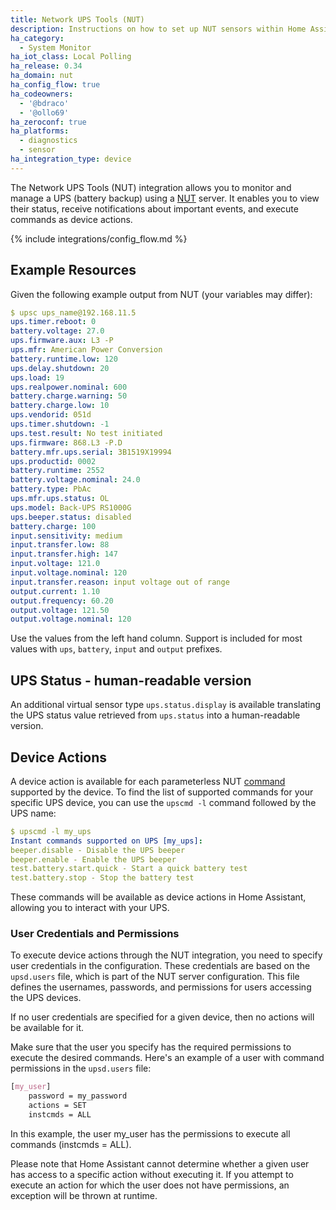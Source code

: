 ```yaml
---
title: Network UPS Tools (NUT)
description: Instructions on how to set up NUT sensors within Home Assistant.
ha_category:
  - System Monitor
ha_iot_class: Local Polling
ha_release: 0.34
ha_domain: nut
ha_config_flow: true
ha_codeowners:
  - '@bdraco'
  - '@ollo69'
ha_zeroconf: true
ha_platforms:
  - diagnostics
  - sensor
ha_integration_type: device
---
```


The Network UPS Tools (NUT) integration allows you to monitor and manage a UPS
(battery backup) using a [NUT](https://networkupstools.org/)
server. It enables you to view their status, receive notifications about important 
events, and execute commands as device actions.

{% include integrations/config_flow.md %}

## Example Resources

Given the following example output from NUT (your variables may differ):

```yaml
$ upsc ups_name@192.168.11.5
ups.timer.reboot: 0
battery.voltage: 27.0
ups.firmware.aux: L3 -P
ups.mfr: American Power Conversion
battery.runtime.low: 120
ups.delay.shutdown: 20
ups.load: 19
ups.realpower.nominal: 600
battery.charge.warning: 50
battery.charge.low: 10
ups.vendorid: 051d
ups.timer.shutdown: -1
ups.test.result: No test initiated
ups.firmware: 868.L3 -P.D
battery.mfr.ups.serial: 3B1519X19994
ups.productid: 0002
battery.runtime: 2552
battery.voltage.nominal: 24.0
battery.type: PbAc
ups.mfr.ups.status: OL
ups.model: Back-UPS RS1000G
ups.beeper.status: disabled
battery.charge: 100
input.sensitivity: medium
input.transfer.low: 88
input.transfer.high: 147
input.voltage: 121.0
input.voltage.nominal: 120
input.transfer.reason: input voltage out of range
output.current: 1.10
output.frequency: 60.20
output.voltage: 121.50
output.voltage.nominal: 120
```

Use the values from the left hand column. Support is included for most
values with `ups`, `battery`, `input` and `output` prefixes.

## UPS Status - human-readable version

An additional virtual sensor type `ups.status.display` is available
translating the UPS status value retrieved from `ups.status` into a
human-readable version.

## Device Actions

A device action is available for each parameterless NUT 
[command](https://networkupstools.org/docs/user-manual.chunked/apcs03.html) 
supported by the device. To find the list of supported commands for 
your specific UPS device, you can use the `upscmd -l` command followed 
by the UPS name:

```yaml
$ upscmd -l my_ups
Instant commands supported on UPS [my_ups]:
beeper.disable - Disable the UPS beeper
beeper.enable - Enable the UPS beeper
test.battery.start.quick - Start a quick battery test
test.battery.stop - Stop the battery test
```

These commands will be available as device actions in Home Assistant,
allowing you to interact with your UPS.

### User Credentials and Permissions

To execute device actions through the NUT integration, you need to 
specify user credentials in the configuration. These credentials are 
based on the `upsd.users` file, which is part of the NUT server 
configuration. This file defines the usernames, passwords, and 
permissions for users accessing the UPS devices.

If no user credentials are specified for a given device, then no 
actions will be available for it.

Make sure that the user you specify has the required permissions to 
execute the desired commands. Here's an example of a user with 
command permissions in the `upsd.users` file:

```css
[my_user]
    password = my_password
    actions = SET
    instcmds = ALL
```

In this example, the user my_user has the permissions to execute all 
commands (instcmds = ALL).

Please note that Home Assistant cannot determine whether a given user 
has access to a specific action without executing it. If you attempt 
to execute an action for which the user does not have permissions, 
an exception will be thrown at runtime.
